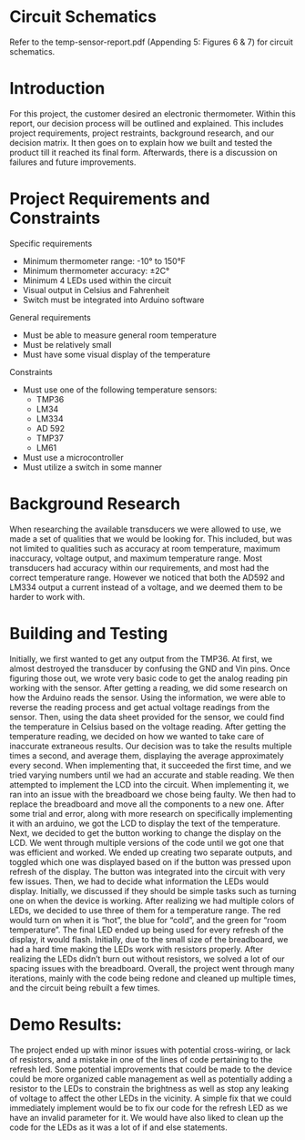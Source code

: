 # Circuit Schematics
Refer to the temp-sensor-report.pdf (Appending 5: Figures 6 & 7) for circuit schematics.

# Introduction
For this project, the customer desired an electronic thermometer. Within this report, our decision process will be outlined and explained. This includes project requirements, project restraints, background research, and our decision matrix. It then goes on to explain how we built and tested the product till it reached its final form. Afterwards, there is a discussion on failures and future improvements.

# Project Requirements and Constraints
Specific requirements
* Minimum thermometer range:  -10° to 150°F
* Minimum thermometer accuracy:  ±2C°
* Minimum 4 LEDs used within the circuit
* Visual output in Celsius and Fahrenheit
* Switch must be integrated into Arduino software

General requirements
* Must be able to measure general room temperature
* Must be relatively small
* Must have some visual display of the temperature

Constraints
* Must use one of the following temperature sensors:
  - TMP36
  - LM34
  - LM334
  - AD 592
  - TMP37
  - LM61
* Must use a microcontroller
* Must utilize a switch in some manner

# Background Research
When researching the available transducers we were allowed to use, we made a set of qualities that we would be looking for. This included, but was not limited to qualities such as accuracy at room temperature, maximum inaccuracy, voltage output, and maximum temperature range. Most transducers had accuracy within our requirements, and most had the correct temperature range. However we noticed that both the AD592 and LM334 output a current instead of a voltage, and we deemed them to be harder to work with.

# Building and Testing
Initially, we first wanted to get any output from the TMP36. At first, we almost destroyed the transducer by confusing the GND and Vin pins. Once figuring those out, we wrote very basic code to get the analog reading pin working with the sensor. After getting a reading, we did some research on how the Arduino reads the sensor. Using the information, we were able to reverse the reading process and get actual voltage readings from the sensor. Then, using the data sheet provided for the sensor, we could find the temperature in Celsius based on the voltage reading. After getting the temperature reading, we decided on how we wanted to take care of inaccurate extraneous results. Our decision was to take the results multiple times a second, and average them, displaying the average approximately every second. When implementing that, it succeeded the first time, and we tried varying numbers until we had an accurate and stable reading. We then attempted to implement the LCD into the circuit. When implementing it, we ran into an issue with the breadboard we chose being faulty. We then had to replace the breadboard and move all the components to a new one. After some trial and error, along with more research on specifically implementing it with an arduino, we got the LCD to display the text of the temperature. Next, we decided to get the button working to change the display on the LCD. We went through multiple versions of the code until we got one that was efficient and worked. We ended up creating two separate outputs, and toggled which one was displayed based on if the button was pressed upon refresh of the display. The button was integrated into the circuit with very few issues. Then, we had to decide what information the LEDs would display. Initially, we discussed if they should be simple tasks such as turning one on when the device is working. After realizing we had multiple colors of LEDs, we decided to use three of them for a temperature range. The red would turn on when it is “hot”, the blue for “cold”, and the green for “room temperature”. The final LED ended up being used for every refresh of the display, it would flash. Initially, due to the small size of the breadboard, we had a hard time making the LEDs work with resistors properly. After realizing the LEDs didn’t burn out without resistors, we solved a lot of our spacing issues with the breadboard. Overall, the project went through many iterations, mainly with the code being redone and cleaned up multiple times, and the circuit being rebuilt a few times.

# Demo Results:
The project ended up with minor issues with potential cross-wiring, or lack of resistors, and a mistake in one of the lines of code pertaining to the refresh led. Some potential improvements that could be made to the device could be more organized cable management as well as potentially adding a resistor to the LEDs to constrain the brightness as well as stop any leaking of voltage to affect the other LEDs in the vicinity. A simple fix that we could immediately implement would be to fix our code for the refresh LED as we have an invalid parameter for it. We would have also liked to clean up the code for the LEDs as it was a lot of if and else statements. 

